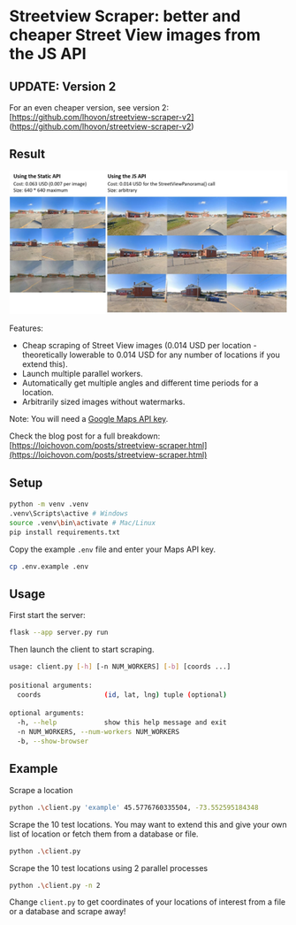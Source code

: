 # Streetview Scraper: better and cheaper Street View images from the JS API

## UPDATE: Version 2

For an even cheaper version, see version 2: [https://github.com/lhovon/streetview-scraper-v2] (https://github.com/lhovon/streetview-scraper-v2)

## Result

![Comparison with results using the Street View Static API](assets/comparison.jpg)


Features:
- Cheap scraping of Street View images (0.014 USD per location - theoretically lowerable to 0.014 USD for any number of locations if you extend this).
- Launch multiple parallel workers.
- Automatically get multiple angles and different time periods for a location.
- Arbitrarily sized images without watermarks.
  
Note: You will need a [Google Maps API key](https://developers.google.com/maps/documentation/javascript/cloud-setup).

Check the blog post for a full breakdown: [https://loichovon.com/posts/streetview-scraper.html](https://loichovon.com/posts/streetview-scraper.html)


## Setup

```sh
python -m venv .venv
.venv\Scripts\active # Windows
source .venv\bin\activate # Mac/Linux
pip install requirements.txt
```

Copy the example `.env` file and enter your Maps API key.
```sh
cp .env.example .env 
```


## Usage

First start the server:
```sh
flask --app server.py run
```

Then launch the client to start scraping.

```sh
usage: client.py [-h] [-n NUM_WORKERS] [-b] [coords ...]

positional arguments:
  coords                (id, lat, lng) tuple (optional)

optional arguments:
  -h, --help            show this help message and exit
  -n NUM_WORKERS, --num-workers NUM_WORKERS
  -b, --show-browser
```

## Example

Scrape a location 

```sh
python .\client.py 'example' 45.5776760335504, -73.552595184348 
```

Scrape the 10 test locations. You may want to extend this and give your own list of location or fetch them from a database or file.

```sh
python .\client.py 
```

Scrape the 10 test locations using 2 parallel processes 

```sh
python .\client.py -n 2
```

Change `client.py` to get coordinates of your locations of interest from a file or a database and scrape away!